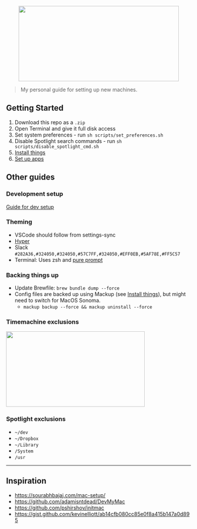 <p align="center">
  <img width="437" height="205" src="logo.svg">
</p>

> My personal guide for setting up new machines.

## Getting Started

1. Download this repo as a `.zip`
2. Open Terminal and give it full disk access
3. Set system preferences - run `sh scripts/set_preferences.sh`
4. Disable Spotlight search commands - run `sh scripts/disable_spotlight_cmd.sh`
5. [Install things](install_things.md)
6. [Set up apps](set_up_apps.md)

## Other guides

### Development setup

[Guide for dev setup](development.md)

### Theming

-   VSCode should follow from settings-sync
-   [Hyper](https://github.com/sindresorhus/hyper-snazzy)
-   Slack `#282A36,#324050,#324050,#57C7FF,#324050,#EFF0EB,#5AF78E,#FF5C57`
-   Terminal: Uses zsh and [pure prompt](https://github.com/sindresorhus/pure)

### Backing things up

-   Update Brewfile: `brew bundle dump --force`
-   Config files are backed up using Mackup (see [Install things](install_things.md)), but might need to switch for MacOS Sonoma.
    -   `mackup backup --force && mackup uninstall --force`


### Timemachine exclusions

<img width="378" height="205" src="tm_settings.png">

### Spotlight exclusions

-   `~/dev`
-   `~/Dropbox`
-   `~/Library`
-   `/System`
-   `/usr`

---

## Inspiration

-   https://sourabhbajaj.com/mac-setup/
-   https://github.com/adamisntdead/DevMyMac
-   https://github.com/pshirshov/initmac
-   https://gist.github.com/kevinelliott/ab14cfb080cc85e0f8a415b147a0d895
